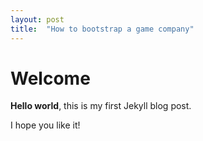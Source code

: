 ```yaml
---
layout: post
title:  "How to bootstrap a game company"
---
```


# Welcome

**Hello world**, this is my first Jekyll blog post.

I hope you like it!
